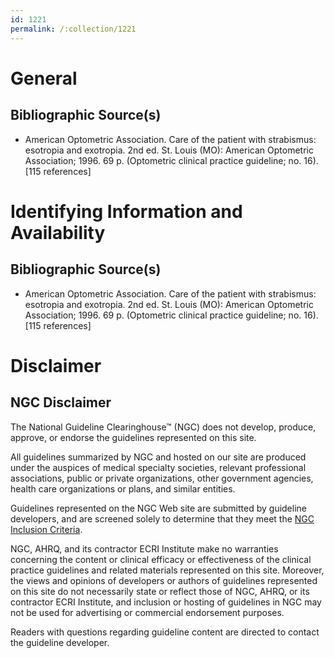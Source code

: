 ```yaml
---
id: 1221
permalink: /:collection/1221
---
```


# General

## Bibliographic Source(s)

- American Optometric Association. Care of the patient with strabismus: esotropia and exotropia. 2nd ed. St. Louis (MO): American Optometric Association; 1996. 69 p. (Optometric clinical practice guideline; no. 16). [115 references]

# Identifying Information and Availability

## Bibliographic Source(s)

- American Optometric Association. Care of the patient with strabismus: esotropia and exotropia. 2nd ed. St. Louis (MO): American Optometric Association; 1996. 69 p. (Optometric clinical practice guideline; no. 16). [115 references]

# Disclaimer

## NGC Disclaimer

The National Guideline Clearinghouse™ (NGC) does not develop, produce, approve, or endorse the guidelines represented on this site.

All guidelines summarized by NGC and hosted on our site are produced under the auspices of medical specialty societies, relevant professional associations, public or private organizations, other government agencies, health care organizations or plans, and similar entities.

Guidelines represented on the NGC Web site are submitted by guideline developers, and are screened solely to determine that they meet the [NGC Inclusion Criteria](/help-and-about/summaries/inclusion-criteria).

NGC, AHRQ, and its contractor ECRI Institute make no warranties concerning the content or clinical efficacy or effectiveness of the clinical practice guidelines and related materials represented on this site. Moreover, the views and opinions of developers or authors of guidelines represented on this site do not necessarily state or reflect those of NGC, AHRQ, or its contractor ECRI Institute, and inclusion or hosting of guidelines in NGC may not be used for advertising or commercial endorsement purposes.

Readers with questions regarding guideline content are directed to contact the guideline developer.

